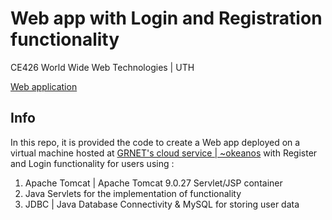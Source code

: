 # Web app with Login and Registration functionality

CE426 World Wide Web Technologies | UTH

[Web application](http://83.212.111.93:8080/estamos)

## Info
In this repo, it is provided the code to create a Web app deployed on a virtual machine hosted at [GRNET's cloud service | ~okeanos](https://okeanos.grnet.gr) with Register and Login functionality for users using :

 1. Apache Tomcat | Apache Tomcat 9.0.27 Servlet/JSP container
 2. Java Servlets for the implementation of functionality
 3. JDBC | Java Database Connectivity & MySQL for storing user data
